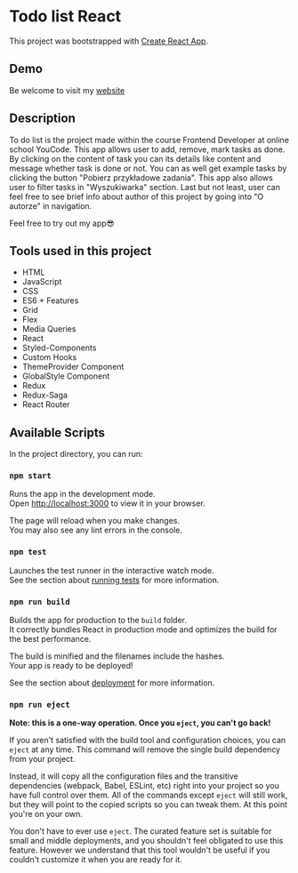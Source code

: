 # Todo list React
This project was bootstrapped with [Create React App](https://github.com/facebook/create-react-app).

## Demo
Be welcome to visit my [website](https://ursmal1948.github.io/todos-list-react/)


## Description
 To do list is the project made within the course Frontend Developer at online school YouCode. This app allows user to add, remove, mark tasks as done. By clicking on the content of task you can its details like content and message whether task is done or not. You can as well get example tasks by clicking the button "Pobierz przykładowe zadania". This app also allows user to filter tasks in "Wyszukiwarka" section. Last but not least, user can feel free to see brief info about author of this project by going into "O autorze" in navigation.

 Feel free to try out my app😎

 ## Tools used in this project
 - HTML
 - JavaScript
 - CSS
 - ES6 + Features
 - Grid
 - Flex
 - Media Queries
 - React
 - Styled-Components
 - Custom Hooks
 - ThemeProvider Component
 - GlobalStyle Component
 - Redux
 - Redux-Saga
 - React Router


## Available Scripts

In the project directory, you can run:

### `npm start`

Runs the app in the development mode.\
Open [http://localhost:3000](http://localhost:3000) to view it in your browser.

The page will reload when you make changes.\
You may also see any lint errors in the console.

### `npm test`

Launches the test runner in the interactive watch mode.\
See the section about [running tests](https://facebook.github.io/create-react-app/docs/running-tests) for more information.

### `npm run build`

Builds the app for production to the `build` folder.\
It correctly bundles React in production mode and optimizes the build for the best performance.

The build is minified and the filenames include the hashes.\
Your app is ready to be deployed!

See the section about [deployment](https://facebook.github.io/create-react-app/docs/deployment) for more information.

### `npm run eject`

**Note: this is a one-way operation. Once you `eject`, you can't go back!**

If you aren't satisfied with the build tool and configuration choices, you can `eject` at any time. This command will remove the single build dependency from your project.

Instead, it will copy all the configuration files and the transitive dependencies (webpack, Babel, ESLint, etc) right into your project so you have full control over them. All of the commands except `eject` will still work, but they will point to the copied scripts so you can tweak them. At this point you're on your own.

You don't have to ever use `eject`. The curated feature set is suitable for small and middle deployments, and you shouldn't feel obligated to use this feature. However we understand that this tool wouldn't be useful if you couldn't customize it when you are ready for it.
